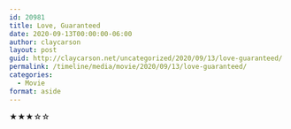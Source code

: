 ```yaml
---
id: 20981
title: Love, Guaranteed
date: 2020-09-13T00:00:00-06:00
author: claycarson
layout: post
guid: http://claycarson.net/uncategorized/2020/09/13/love-guaranteed/
permalink: /timeline/media/movie/2020/09/13/love-guaranteed/
categories:
  - Movie
format: aside
---
```

<div class="media-details"></div>

<div class="media-creator"></div>

<div class="media-rating">★★★☆☆</div>